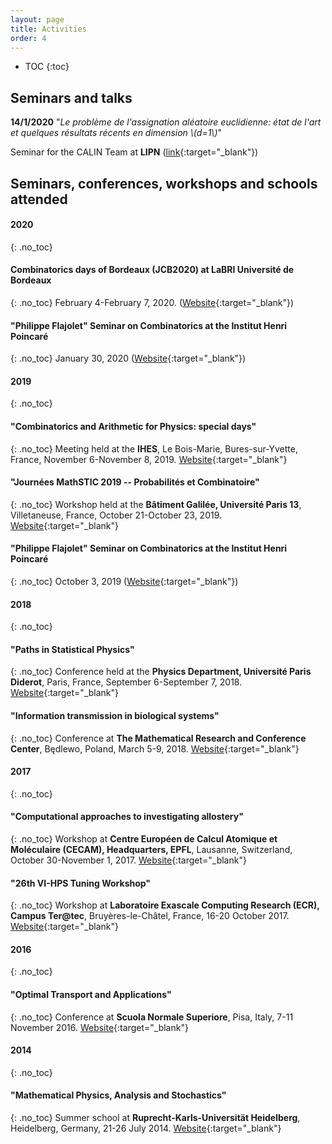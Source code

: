 ```yaml
---
layout: page
title: Activities
order: 4
---
```


- TOC
{:toc}


<!--## Events not to be missed
**5/2020** WIP ([link](https://jcb2020.labri.fr/){:target="_blank"})

**4/2020** WIP ([link](https://jcb2020.labri.fr/){:target="_blank"})
-->

## Seminars and talks

**14/1/2020** "_Le problème de l'assignation aléatoire euclidienne: état de l'art et quelques résultats récents en dimension \\(d=1\\)_"

Seminar for the CALIN Team at **LIPN** ([link](https://lipn.univ-paris13.fr/~banderier/Seminaires/){:target="_blank"})


## Seminars, conferences, workshops and schools attended


#### 2020
{: .no_toc}

#### Combinatorics days of Bordeaux (JCB2020) at LaBRI Université de Bordeaux
{: .no_toc}
February 4-February 7, 2020.
([Website](https://jcb2020.labri.fr/){:target="_blank"})

#### "Philippe Flajolet" Seminar on Combinatorics at the Institut Henri Poincaré
{: .no_toc}
January 30, 2020
([Website](http://semflajolet.math.cnrs.fr/){:target="_blank"})

#### 2019
{: .no_toc}

#### "Combinatorics and Arithmetic for Physics: special days"
{: .no_toc}
Meeting held at the **IHES**, Le Bois-Marie, Bures-sur-Yvette, France, November 6-November 8, 2019.
[Website](https://indico.math.cnrs.fr/event/5243/overview){:target="_blank"}

#### "Journées MathSTIC 2019 -- Probabilités et Combinatoire"
{: .no_toc}
Workshop held at the **Bâtiment Galilée, Université Paris 13**, Villetaneuse, France, October 21-October 23, 2019.
[Website](https://mathstic.univ-paris13.fr/journees-mathSTIC-2019/index.html){:target="_blank"}

#### "Philippe Flajolet" Seminar on Combinatorics at the Institut Henri Poincaré
{: .no_toc}
October 3, 2019
([Website](http://semflajolet.math.cnrs.fr/index.php/Main/2019-2020\#J031019){:target="_blank"})

#### 2018
{: .no_toc}

#### "Paths in Statistical Physics"
{: .no_toc}
Conference held at the **Physics Department, Université Paris Diderot**, Paris, France, September 6-September 7, 2018.
[Website](http://www.msc.univ-paris-diderot.fr/peliti2018){:target="_blank"}


#### "Information transmission in biological systems"
{: .no_toc}
Conference at **The Mathematical Research and Conference Center**, Będlewo, Poland, March 5-9, 2018.
[Website](https://www.impan.pl/en/activities/banach-center/conferences/18-sstransmission){:target="_blank"}


#### 2017
{: .no_toc}

#### "Computational approaches to investigating allostery"
{: .no_toc}
Workshop at **Centre Européen de Calcul Atomique et Moléculaire (CECAM), Headquarters, EPFL**, Lausanne, Switzerland, October 30-November 1, 2017.
[Website](https://www.cecam.org/workshop-1414.html){:target="_blank"}

#### "26th VI-HPS Tuning Workshop"
{: .no_toc}
Workshop at **Laboratoire Exascale Computing Research (ECR), Campus Ter@tec**, Bruyères-le-Châtel, France, 16-20 October 2017.
[Website](http://www.vi-hps.org/training/tws/tw26.html){:target="_blank"}


#### 2016
{: .no_toc}

#### "Optimal Transport and Applications"
{: .no_toc}
Conference at **Scuola Normale Superiore**, Pisa, Italy, 7-11 November 2016.
[Website](http://webtheory.sns.it/optimal-transport/index.php){:target="_blank"}

#### 2014
{: .no_toc}

#### "Mathematical Physics, Analysis and Stochastics"  
{: .no_toc}
Summer school at **Ruprecht-Karls-Universität Heidelberg**, Heidelberg, Germany, 21-26 July 2014.
[Website](http://www.thphys.uni-heidelberg.de/~salmhofer/summerschool-2014/summer-school-2014.html){:target="_blank"}
